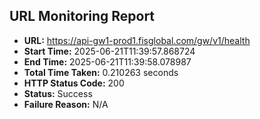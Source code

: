 ## URL Monitoring Report

- **URL:** https://api-gw1-prod1.fisglobal.com/gw/v1/health
- **Start Time:** 2025-06-21T11:39:57.868724
- **End Time:** 2025-06-21T11:39:58.078987
- **Total Time Taken:** 0.210263 seconds
- **HTTP Status Code:** 200
- **Status:** Success
- **Failure Reason:** N/A
